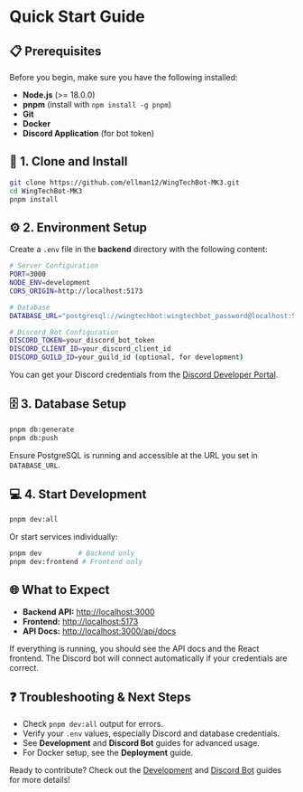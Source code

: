 # Quick Start Guide

## 📋 Prerequisites

Before you begin, make sure you have the following installed:

- **Node.js** (>= 18.0.0)
- **pnpm** (install with `npm install -g pnpm`)
- **Git**
- **Docker**
- **Discord Application** (for bot token)

## 🚀 1. Clone and Install

```bash
git clone https://github.com/ellman12/WingTechBot-MK3.git
cd WingTechBot-MK3
pnpm install
```

## ⚙️ 2. Environment Setup

Create a `.env` file in the **backend** directory with the following content:

```bash
# Server Configuration
PORT=3000
NODE_ENV=development
CORS_ORIGIN=http://localhost:5173

# Database
DATABASE_URL="postgresql://wingtechbot:wingtechbot_password@localhost:5432/wingtechbot"

# Discord Bot Configuration
DISCORD_TOKEN=your_discord_bot_token
DISCORD_CLIENT_ID=your_discord_client_id
DISCORD_GUILD_ID=your_guild_id (optional, for development)
```

You can get your Discord credentials from the [Discord Developer Portal](https://discord.com/developers/applications).

## 🗄️ 3. Database Setup

```bash
pnpm db:generate
pnpm db:push
```

Ensure PostgreSQL is running and accessible at the URL you set in `DATABASE_URL`.

## 💻 4. Start Development

```bash
pnpm dev:all
```

Or start services individually:

```bash
pnpm dev         # Backend only
pnpm dev:frontend # Frontend only
```

## 🌐 What to Expect

- **Backend API:** [http://localhost:3000](http://localhost:3000)
- **Frontend:** [http://localhost:5173](http://localhost:5173)
- **API Docs:** [http://localhost:3000/api/docs](http://localhost:3000/api/docs)

If everything is running, you should see the API docs and the React frontend. The Discord bot will connect automatically if your credentials are correct.

## ❓ Troubleshooting & Next Steps

- Check `pnpm dev:all` output for errors.
- Verify your `.env` values, especially Discord and database credentials.
- See **Development** and **Discord Bot** guides for advanced usage.
- For Docker setup, see the **Deployment** guide.

Ready to contribute? Check out the [Development](/guide/development) and [Discord Bot](/guide/discord-bot) guides for more details! 